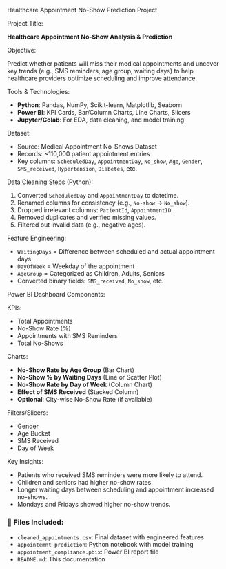  Healthcare Appointment No-Show Prediction Project



 Project Title:

**Healthcare Appointment No-Show Analysis & Prediction**


 Objective:

Predict whether patients will miss their medical appointments and uncover key trends (e.g., SMS reminders, age group, waiting days) to help healthcare providers optimize scheduling and improve attendance.



 Tools & Technologies:

* **Python**: Pandas, NumPy, Scikit-learn, Matplotlib, Seaborn
* **Power BI**: KPI Cards, Bar/Column Charts, Line Charts, Slicers
* **Jupyter/Colab**: For EDA, data cleaning, and model training


 Dataset:

* Source: Medical Appointment No-Shows Dataset
* Records: \~110,000 patient appointment entries
* Key columns: `ScheduledDay`, `AppointmentDay`, `No_show`, `Age`, `Gender`, `SMS_received`, `Hypertension`, `Diabetes`, etc.



 Data Cleaning Steps (Python):

1. Converted `ScheduledDay` and `AppointmentDay` to datetime.
2. Renamed columns for consistency (e.g., `No-show` → `No_show`).
3. Dropped irrelevant columns: `PatientId`, `AppointmentID`.
4. Removed duplicates and verified missing values.
5. Filtered out invalid data (e.g., negative ages).


 Feature Engineering:

* `WaitingDays` = Difference between scheduled and actual appointment days
* `DayOfWeek` = Weekday of the appointment
* `AgeGroup` = Categorized as Children, Adults, Seniors
* Converted binary fields: `SMS_received`, `No_show`, etc.



 Power BI Dashboard Components:

 KPIs:

* Total Appointments
* No-Show Rate (%)
* Appointments with SMS Reminders
* Total No-Shows

 Charts:

* **No-Show Rate by Age Group** (Bar Chart)
* **No-Show % by Waiting Days** (Line or Scatter Plot)
* **No-Show Rate by Day of Week** (Column Chart)
* **Effect of SMS Received** (Stacked Column)
* **Optional**: City-wise No-Show Rate (if available)

 Filters/Slicers:

* Gender
* Age Bucket
* SMS Received
* Day of Week



 Key Insights:

* Patients who received SMS reminders were more likely to attend.
* Children and seniors had higher no-show rates.
* Longer waiting days between scheduling and appointment increased no-shows.
* Mondays and Fridays showed higher no-show trends.



### 💾 Files Included:

* `cleaned_appointments.csv`: Final dataset with engineered features
* `appointemnt_prediction`: Python notebook with model training
* `appointment_compliance.pbix`: Power BI report file
* `README.md`: This documentation




